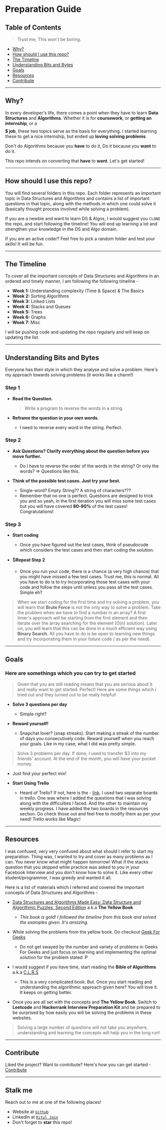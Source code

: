 # Preparation Guide

## Table of Contents

> Trust me, This won't be boring.

- [Why?](#why)
- [How should I use this repo?](#how-should-i-use-this-repo)
- [The Timeline](#the-timeline)
- [Understanding Bits and Bytes](#understanding-bits-and-bytes)
- [Goals](#goals)
- [Resources](#resources)
- [Contribute](#contribute)


---

## Why?

In every developer's life, there comes a point when they have to learn **Data Structures** and **Algorithms**. Whether it is for **coursework**, or **getting an internship**, or a **$$$$$ job**, these two topics serve as the basis for everything. I started learning these to get a nice internship, but ended up **loving solving problems**. 

Don't do Algorithms because you **have** to do it, Do it because you **want** to do it.

This repo intends on converting that **have** to **want**.
Let's get started!

---

## How should I use this repo?

You will find several folders in this repo. Each folder represents an important topic in Data Structures and Algorithms and contains a list of important questions in that topic, along with the methods in which one could solve it (basically thought process involved while solving a problem).

If you are a newbie and want to learn DS & Algos, I would suggest you `CLONE` the repo, and start following the timeline! You will end up learning a lot and strengthen your knowledge in the DS and Algo domain.

If you are an active coder? Feel free to pick a random folder and test your skills! It will be fun.

---

## The Timeline

To cover all the important concepts of Data Structures and Algorithms in an ordered and timely manner, I am following the following timeline - 

- **Week 1:** Understanding complexity (Time & Space) & The Basics
- **Week 2:** Sorting Algorithms
- **Week 3:** Linked Lists
- **Week 4:** Stacks and Queues
- **Week 5:** Trees
- **Week 6:** Graphs
- **Week 7:** Misc

I will be pushing code and updating the repo regularly and will keep on updating the list.

---

## Understanding Bits and Bytes

Everyone has their style in which they analyse and solve a problem. Here's my approach towards solving problems (it works like a charm!) 

### Step 1

- **Read the Question.**
    > Write a program to reverse the words in a string.

- **Reframe the question in your own words.**
    - I need to reverse every word in the string. Perfect.

### Step 2

- **Ask Questions? Clarify everything about the question before you move further.**
  - Do I have to reverse the order of the words in the string? Or only the words? => Questions like this.
 
- **Think of the possible test cases. Just try your best.**
  - Single-word? Empty String?? A string of characters???
  - Remember that no one is perfect. Questions are designed to trick you and so yeah, in the first iteration you will miss some test cases but you will have covered **80-90%** of the test cases! Congratulations!

### Step 3

- **Start coding**
  - Once you have figured out the test cases, think of pseudocode which considers the test cases and then start coding the solution.
  
- **🔃Repeat Step 2**
  - Once you run your code, there is a chance (a very high chance) that you might have missed a few test cases. Trust me, this is normal. All you have to do is to try incorporating those test cases with your code and follow the steps until unless you pass all the test cases. 
  Simple eh?


> When we start coding for the first time and try solving a problem, you will learn that **Brute Force** is not the only way to solve a problem. Take the problem when we have to find a number in an array? A first timer's approach will be starting from the first element and then iterate over the array searching for the element (O(n) solution). Later on, you will learn that this can be done in a much efficient way using **Binary Search**. All you have to do is be open to learning new things and try incorporating them in your future code ( as per the need).

---

## Goals

### Here are somethings which you can try to get started

> Given that you are still reading means that you are serious about it and really want to get started. Perfect! Here are some things which i tried out and they turned out to be really helpful!

- **Solve 3 questions per day**
  - Simple right?
  
- **Reward yourself!**
  - Snapchat lover? (snap streaks). Start making a streak of the number of days you consecutively code. Reward yourself when you reach your goals. Like in my case, what I did was pretty simple.
  
> Solve 3 problems per day. If done, I used to transfer $3 into my friends' account. At the end of the month, you will have your pocket money.
  
  - Just find your perfect mix!
  
- **Start Using Trello**
  - Heard of Trello? If not, here is the - <a href="https://trello.com" target="_blank">link</a>. I used two separate boards in trello. One was where I added the questions that I was solving along with the difficulties I faced. And the other to maintain my weekly progress. I have added the two boards in the resources section. 
  Do check those out and feel free to modify them as per your need! Trello works like Magic!

---

## Resources

I was confused, very very confused about what should I refer to start my preparation. Thing was, I wanted to try and cover as many problems as I can. You never know what might happen tomorrow! What if the stacks question that you skipped while practice was asked to you in your Facebook Interview and you don't know how to solve it. Like every other student/programmer, I was greedy and wanted it all.

Here is a list of materials which I referred and covered the important concepts of Data Structures and Algorithms - 

  - <a href="https://www.docdroid.net/ZPfHmS5/data-structures-and-algorithms-narasimha-karumanchi.pdf" target="_blank">Data Structures and Algorithms Made Easy: Data Structure and Algorithmic Puzzles, Second Edition</a> a.k.a **The Yellow Book**
    - *This book is gold! I followed the timeline from this book and solved the examples given. It's amazing.*
    
  - While solving the problems from the yellow book. Do checkout <a href="https://geeksforgeeks.org/" target="_blank">Geek For Geeks</a>
      - Do not get swayed by the number and variety of problems in Geeks For Geeks and just focus on learning and implementing the optimal solution for the problem stated :P
      
  - I would suggest if you have time,  start reading the **Bible of Algorithms** a.k.a <a href="https://ms.sapientia.ro/~kasa/Algorithms_3rd.pdf" target="_blank">C.L.R.S</a>
      - This is a very complicated book. But. Once you start reading and understanding the algorithmic approach given here? You will love it. It keeps on getting better.
      
  - Once you are all set with the concepts and **The Yellow Book**. Switch to **Leetcode** and **Hackerrank Interview Preparation Kit** and be prepared to be surprised by how easily you will be solving the problems in these websites.
  
>Solving a large number of questions will not take you anywhere, understanding and learning the concepts will help you in the long run!

---

## Contribute

Liked the project? Want to contribute? Here's how you can get started - <a href="https://gist.github.com/MarcDiethelm/7303312">Contribute</a>

---

## Stalk me

Reach out to me at one of the following places!

- Website at <a href="http://lutir.github.io" target="_blank">`Github`</a>
- LinkedIn at <a href="https://www.linkedin.com/in/ritul-jain" target="_blank">`Ritul Jain`</a>
- Don't forget to **star** this repo!
